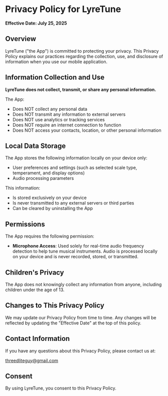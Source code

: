 # Privacy Policy for LyreTune

**Effective Date: July 25, 2025**

## Overview

LyreTune ("the App") is committed to protecting your privacy. This Privacy Policy explains our practices regarding the collection, use, and disclosure of information when you use our mobile application.

## Information Collection and Use

**LyreTune does not collect, transmit, or share any personal information.**

The App:
- Does NOT collect any personal data
- Does NOT transmit any information to external servers
- Does NOT use analytics or tracking services
- Does NOT require an internet connection to function
- Does NOT access your contacts, location, or other personal information

## Local Data Storage

The App stores the following information locally on your device only:
- User preferences and settings (such as selected scale type, temperament, and display options)
- Audio processing parameters

This information:
- Is stored exclusively on your device
- Is never transmitted to any external servers or third parties
- Can be cleared by uninstalling the App

## Permissions

The App requires the following permission:
- **Microphone Access**: Used solely for real-time audio frequency detection to help tune musical instruments. Audio is processed locally on your device and is never recorded, stored, or transmitted.

## Children's Privacy

The App does not knowingly collect any information from anyone, including children under the age of 13.

## Changes to This Privacy Policy

We may update our Privacy Policy from time to time. Any changes will be reflected by updating the "Effective Date" at the top of this policy.

## Contact Information

If you have any questions about this Privacy Policy, please contact us at:

threedliteguy@gmail.com

## Consent

By using LyreTune, you consent to this Privacy Policy.